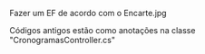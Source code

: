 <p>Fazer um EF de acordo com o Encarte.jpg</p>
<p>Códigos antigos estão como anotações na classe "CronogramasController.cs"</p>